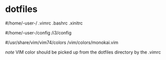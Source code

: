 # dotfiles

#/home/-user-/
.vimrc
.bashrc
.xinitrc

#/home/-user-/config
/i3/config

#/usr/share/vim/vim74/colors
/vim/colors/monokai.vim

*note* VIM color should be picked up from the dotfiles directory by the .vimrc
